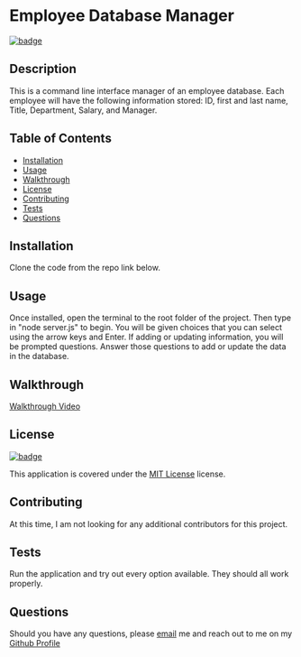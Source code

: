 # Employee Database Manager

[![badge](https://img.shields.io/badge/license-MIT_License-purple)](https://choosealicense.com/licenses/mit)

## Description

This is a command line interface manager of an employee database. Each employee will have the following information stored: ID, first and last name, Title, Department, Salary, and Manager.

## Table of Contents

- [Installation](#installation)
- [Usage](#usage)
- [Walkthrough](#walkthrough)
- [License](#license)
- [Contributing](#contributing)
- [Tests](#tests)
- [Questions](#questions)

## Installation

Clone the code from the repo link below.

## Usage

Once installed, open the terminal to the root folder of the project. Then type in "node server.js" to begin. You will be given choices that you can select using the arrow keys and Enter. If adding or updating information, you will be prompted questions. Answer those questions to add or update the data in the database.

## Walkthrough

[Walkthrough Video](https://drive.google.com/file/d/14VsaCIl1tLKHFRXHAvuOtd7keXOIaTNF/view)
## License

[![badge](https://img.shields.io/badge/license-MIT_License-purple)](https://choosealicense.com/licenses/mit)

This application is covered under the [MIT License](https://choosealicense.com/licenses/mit) license.

## Contributing

At this time, I am not looking for any additional contributors for this project.

## Tests

Run the application and try out every option available. They should all work properly.

## Questions

Should you have any questions, please [email](vansal51@yahoo.com) me and reach out to me on my [Github Profile](https://github.com/hvansalisbury)

